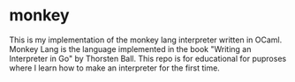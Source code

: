 # monkey
This is my implementation of the monkey lang interpreter written in OCaml.
Monkey Lang is the language implemented in the book "Writing an Interpreter in Go" by Thorsten Ball.
This repo is for educational for puproses where I learn how to make an interpreter for the first time.
